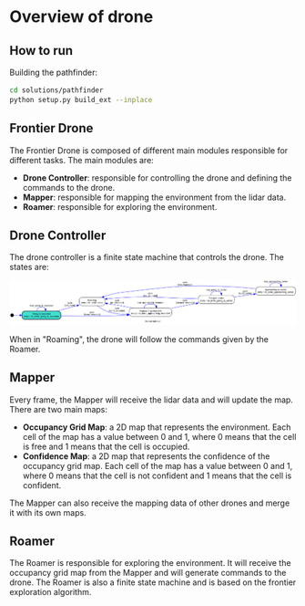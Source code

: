 # Overview of drone

## How to run

Building the pathfinder:
    
```bash
cd solutions/pathfinder
python setup.py build_ext --inplace
```	

## Frontier Drone

The Frontier Drone is composed of different main modules responsible for different tasks. The main modules are:

- **Drone Controller**: responsible for controlling the drone and defining the commands to the drone.
- **Mapper**: responsible for mapping the environment from the lidar data.
- **Roamer**: responsible for exploring the environment.

## Drone Controller

The drone controller is a finite state machine that controls the drone. The states are:

![Graph](doc/controller-graph.png)

When in "Roaming", the drone will follow the commands given by the Roamer.

## Mapper

Every frame, the Mapper will receive the lidar data and will update the map. There are two main maps:

- **Occupancy Grid Map**: a 2D map that represents the environment. Each cell of the map has a value between 0 and 1, where 0 means that the cell is free and 1 means that the cell is occupied. 
- **Confidence Map**: a 2D map that represents the confidence of the occupancy grid map. Each cell of the map has a value between 0 and 1, where 0 means that the cell is not confident and 1 means that the cell is confident.

The Mapper can also receive the mapping data of other drones and merge it with its own maps.

## Roamer

The Roamer is responsible for exploring the environment. It will receive the occupancy grid map from the Mapper and will generate commands to the drone. The Roamer is also a finite state machine and is based on the frontier exploration algorithm.